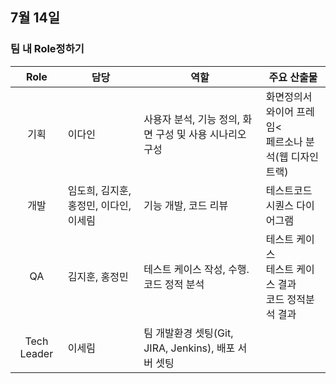 ## 7월 14일

### 팀 내 Role정하기 

|    Role     | 담당                                   | 역할                                                    | 주요 산출물                                                  |
| :---------: | -------------------------------------- | ------------------------------------------------------- | ------------------------------------------------------------ |
|    기획     | 이다인                                 | 사용자 분석, 기능 정의, 화면 구성 및 사용 시나리오 구성 | 화면정의서<br>와이어 프레임<<br />페르소나 분석(웹 디자인 트랙) |
|    개발     | 임도희, 김지훈, 홍정민, 이다인, 이세림 | 기능 개발, 코드 리뷰                                    | 테스트코드<br />시퀀스 다이어그램                            |
|     QA      | 김지훈, 홍정민                         | 테스트 케이스 작성, 수행. 코드 정적 분석                | 테스트 케이스<br />테스트 케이스 결과<br />코드 정적분석 결과 |
| Tech Leader | 이세림                                 | 팀 개발환경 셋팅(Git, JIRA, Jenkins), 배포 서버 셋팅    |                                                              |

